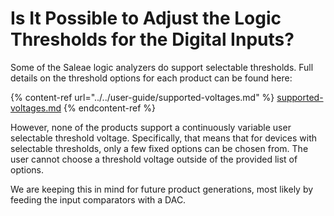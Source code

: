 # Is It Possible to Adjust the Logic Thresholds for the Digital Inputs?

Some of the Saleae logic analyzers do support selectable thresholds. Full details on the threshold options for each product can be found here:

{% content-ref url="../../user-guide/supported-voltages.md" %}
[supported-voltages.md](../../user-guide/supported-voltages.md)
{% endcontent-ref %}

However, none of the products support a continuously variable user selectable threshold voltage. Specifically, that means that for devices with selectable thresholds, only a few fixed options can be chosen from. The user cannot choose a threshold voltage outside of the provided list of options.

We are keeping this in mind for future product generations, most likely by feeding the input comparators with a DAC.

